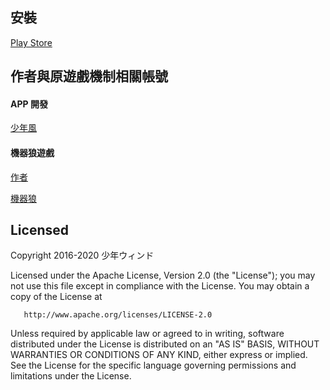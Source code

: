 ## 安裝
[Play Store](https://play.google.com/store/apps/details?id=tw.shounenwind.kmnbottool)

## 作者與原遊戲機制相關帳號

#### APP 開發
[少年風](https://www.plurk.com/shounenwind)

#### 機器狼遊戲
[作者](https://www.plurk.com/ADYex)

[機器狼](https://www.plurk.com/KMN_BOT)

## Licensed

Copyright 2016-2020 少年ウィンド

   Licensed under the Apache License, Version 2.0 (the "License");
   you may not use this file except in compliance with the License.
   You may obtain a copy of the License at

       http://www.apache.org/licenses/LICENSE-2.0

   Unless required by applicable law or agreed to in writing, software
   distributed under the License is distributed on an "AS IS" BASIS,
   WITHOUT WARRANTIES OR CONDITIONS OF ANY KIND, either express or implied.
   See the License for the specific language governing permissions and
   limitations under the License.
